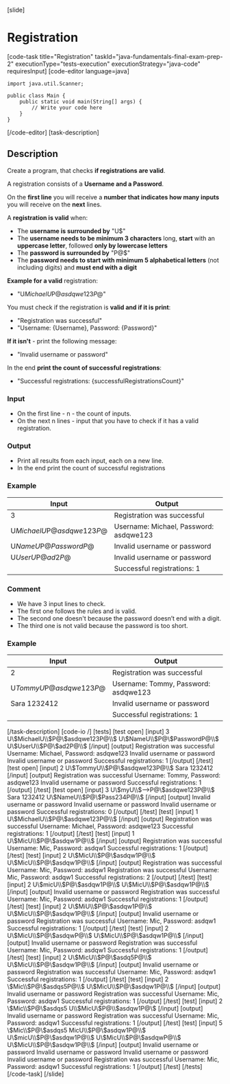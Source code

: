[slide]
# Registration
[code-task title="Registration" taskId="java-fundamentals-final-exam-prep-2" executionType="tests-execution" executionStrategy="java-code" requiresInput]
[code-editor language=java]
```
import java.util.Scanner;

public class Main {
    public static void main(String[] args) {
        // Write your code here
    }
}
```
[/code-editor]
[task-description]
## Description
Create a program, that checks **if registrations are valid**.

A registration consists of a **Username and a Password**.

On the **first line** you will receive a **number that indicates how many inputs** you will receive on the **next** lines.

A **registration is valid** when:
- The **username is surrounded by** "U$"
- The **username needs to be minimum 3 characters** long, **start** with an **uppercase letter**, followed **only by lowercase letters**
- The **password is surrounded by** "P@$"
- The **password needs to start with minimum 5 alphabetical letters** (not including digits) and **must end with a digit**

**Example for a valid** registration: 
- "U$MichaelU$P@$asdqwe123P@$"

You must check if the registration is **valid and if it is print**:
- "Registration was successful"
- "Username: \{Username\}, Password: \{Password\}"

**If it isn't** - print the following message:
- "Invalid username or password"

In the end **print the count of successful registrations**:
- "Successful registrations: \{successfulRegistrationsCount\}"

### Input
- On the first line - n - the count of inputs.
- On the next n lines - input that you have to check if it has a valid registration.

### Output
- Print all results from each input, each on a new line.
- In the end print the count of successful registrations

### Example
| **Input** | **Output** |
| --- | --- |
| 3 | Registration was successful |
| U$MichaelU$P@$asdqwe123P@$ | Username: Michael, Password: asdqwe123 |
| U$NameU$P@$PasswordP@$ | Invalid username or password |
| U$UserU$P@$ad2P@$ | Invalid username or password |
| | Successful registrations: 1 |

### Comment
- We have 3 input lines to check.
- The first one follows the rules and is valid. 
- The second one doesn't because the password doesn’t end with a digit. 
- The third one is not valid because the password is too short.

### Example
| **Input** | **Output** |
| --- | --- |
| 2 | Registration was successful |
| U$TommyU$P@$asdqwe123P@$ | Username: Tommy, Password: asdqwe123 |
| Sara 1232412 | Invalid username or password |
| | Successful registrations: 1 |

[/task-description]
[code-io /]
[tests]
[test open]
[input]
3
U\\$MichaelU\\$P@\\$asdqwe123P@\\$
U\\$NameU\\$P@\\$PasswordP@\\$
U\\$UserU\\$P@\\$ad2P@\\$
[/input]
[output]
Registration was successful
Username: Michael, Password: asdqwe123
Invalid username or password
Invalid username or password
Successful registrations: 1
[/output]
[/test]
[test open]
[input]
2
U\\$TommyU\\$P@\\$asdqwe123P@\\$
Sara 1232412
[/input]
[output]
Registration was successful
Username: Tommy, Password: asdqwe123
Invalid username or password
Successful registrations: 1
[/output]
[/test]
[test open]
[input]
3
U\\$myU\\$--\>P@\\$asdqwe123P@\\$
Sara 1232412
U\\$NameU\\$P@\\$Pass234P@\\$
[/input]
[output]
Invalid username or password
Invalid username or password
Invalid username or password
Successful registrations: 0
[/output]
[/test]
[test]
[input]
1
U\\$MichaelU\\$P@\\$asdqwe123P@\\$
[/input]
[output]
Registration was successful
Username: Michael, Password: asdqwe123
Successful registrations: 1
[/output]
[/test]
[test]
[input]
1
U\\$MicU\\$P@\\$asdqw1P@\\$
[/input]
[output]
Registration was successful
Username: Mic, Password: asdqw1
Successful registrations: 1
[/output]
[/test]
[test]
[input]
2
U\\$MicU\\$P@\\$asdqw1P@\\$
U\\$MicU\\$P@\\$asdqw1P@\\$
[/input]
[output]
Registration was successful
Username: Mic, Password: asdqw1
Registration was successful
Username: Mic, Password: asdqw1
Successful registrations: 2
[/output]
[/test]
[test]
[input]
2
U\\$micU\\$P@\\$asdqw1P@\\$
U\\$MicU\\$P@\\$asdqw1P@\\$
[/input]
[output]
Invalid username or password
Registration was successful
Username: Mic, Password: asdqw1
Successful registrations: 1
[/output]
[/test]
[test]
[input]
2
U\\$MiU\\$P@\\$asdqw1P@\\$
U\\$MicU\\$P@\\$asdqw1P@\\$
[/input]
[output]
Invalid username or password
Registration was successful
Username: Mic, Password: asdqw1
Successful registrations: 1
[/output]
[/test]
[test]
[input]
2
U\\$MicU\\$P@\\$asdqwP@\\$
U\\$MicU\\$P@\\$asdqw1P@\\$
[/input]
[output]
Invalid username or password
Registration was successful
Username: Mic, Password: asdqw1
Successful registrations: 1
[/output]
[/test]
[test]
[input]
2
U\\$MicU\\$P@\\$asdq5P@\\$
U\\$MicU\\$P@\\$asdqw1P@\\$
[/input]
[output]
Invalid username or password
Registration was successful
Username: Mic, Password: asdqw1
Successful registrations: 1
[/output]
[/test]
[test]
[input]
2
\\$Mic\\$P@\\$asdqs5P@\\$
U\\$MicU\\$P@\\$asdqw1P@\\$
[/input]
[output]
Invalid username or password
Registration was successful
Username: Mic, Password: asdqw1
Successful registrations: 1
[/output]
[/test]
[test]
[input]
2
\\$Mic\\$P@\\$asdqs5
U\\$MicU\\$P@\\$asdqw1P@\\$
[/input]
[output]
Invalid username or password
Registration was successful
Username: Mic, Password: asdqw1
Successful registrations: 1
[/output]
[/test]
[test]
[input]
5
\\$Mic\\$P@\\$asdqs5
MicU\\$P@\\$asdqw1P@\\$
U\\$micU\\$P@\\$asdqw1P@\\$
U\\$MicU\\$P@\\$asdqwP@\\$
U\\$MicU\\$P@\\$asdqw1P@\\$
[/input]
[output]
Invalid username or password
Invalid username or password
Invalid username or password
Invalid username or password
Registration was successful
Username: Mic, Password: asdqw1
Successful registrations: 1
[/output]
[/test]
[/tests]
[/code-task]
[/slide]